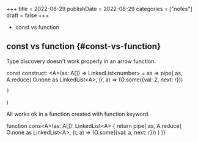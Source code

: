 +++
title = 2022-08-29
publishDate = 2022-08-29
categories = ["notes"]
draft = false
+++

-   const vs function

<!--more-->


## const vs function {#const-vs-function}

Type discovery doesn't work properly in an arrow function.

const construct: &lt;A&gt;(as: A[]) =&gt; LinkedList&lt;number&gt; =
    as =&gt; pipe(
	as,
	A.reduce(
	    O.none as LinkedList&lt;A&gt;,
	    (r, a) =&gt; (O.some({val: 2, next: r}))

    )
)

All works ok in a function created with function keyword.

function cons&lt;A&gt;(as: A[]): LinkedList&lt;A&gt; {
    return pipe(
	as,
	A.reduce(
	    O.none as LinkedList&lt;A&gt;,
	    (r, a) =&gt; (O.some({val: a, next: r}))
	)
    )}